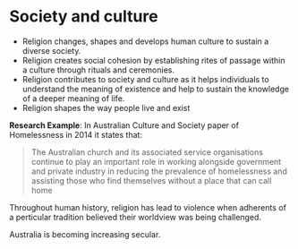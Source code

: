 # Society and culture
- Religion changes, shapes and develops human culture to sustain a diverse society.
- Religion creates social cohesion by establishing rites of passage within a culture through rituals and ceremonies.
- Religion contributes to society and culture as it helps individuals to understand the meaning of existence and help to sustain the knowledge of a deeper meaning of life.
- Religion shapes the way people live and exist

**Research Example**:
In Australian Culture and Society paper of Homelessness in 2014 it states that:
> The Australian church and its associated service organisations continue to play an important role in working alongside government and private industry in reducing the prevalence of homelessness and assisting those who find themselves without a place that can call home

Throughout human history, religion has lead to violence when adherents of a perticular tradition believed their worldview was being challenged.

Australia is becoming increasing secular.